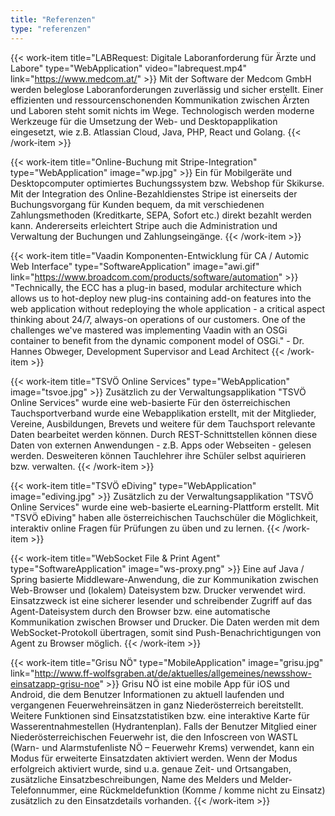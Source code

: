 ```yaml
---
title: "Referenzen"
type: "referenzen"
---
```


{{< work-item title="LABRequest: Digitale Laboranforderung für Ärzte und Labore" type="WebApplication" video="labrequest.mp4" link="https://www.medcom.at/" >}}
Mit der Software der Medcom GmbH werden beleglose Laboranforderungen zuverlässig und sicher erstellt.
Einer effizienten und ressourcenschonenden Kommunikation zwischen Ärzten und Laboren steht somit
nichts im Wege. Technologisch werden moderne Werkzeuge für die Umsetzung der Web- und Desktopapplikation
eingesetzt, wie z.B. Atlassian Cloud, Java, PHP, React und Golang.
{{< /work-item >}}

{{< work-item title="Online-Buchung mit Stripe-Integration" type="WebApplication" image="wp.jpg" >}}
Ein für Mobilgeräte und Desktopcomputer optimiertes Buchungssystem bzw. Webshop für Skikurse.
Mit der Integration des Online-Bezahldienstes Stripe ist einerseits der Buchungsvorgang für Kunden
bequem, da mit verschiedenen Zahlungsmethoden (Kreditkarte, SEPA, Sofort etc.) direkt bezahlt werden kann.
Andererseits erleichtert Stripe auch die Administration und Verwaltung der Buchungen und Zahlungseingänge.
{{< /work-item >}}

{{< work-item title="Vaadin Komponenten-Entwicklung für CA / Automic Web Interface" type="SoftwareApplication" image="awi.gif" link="https://www.broadcom.com/products/software/automation" >}}
"Technically, the ECC has a plug-in based, modular architecture which allows us to hot-deploy
new plug-ins containing add-on features into the web application without redeploying the whole
application - a critical aspect thinking about 24/7, always-on operations of our customers.
One of the challenges we've mastered was implementing Vaadin with an OSGi container to
benefit from the dynamic component model of OSGi." - Dr. Hannes Obweger, Development Supervisor and Lead Architect
{{< /work-item >}}

{{< work-item title="TSVÖ Online Services" type="WebApplication" image="tsvoe.jpg" >}}
Zusätzlich zu der Verwaltungsapplikation "TSVÖ Online Services" wurde eine web-basierte
Für den österreichischen Tauchsportverband wurde eine Webapplikation erstellt, mit der Mitglieder,
Vereine, Ausbildungen, Brevets und weitere für dem Tauchsport relevante Daten bearbeitet werden können.
Durch REST-Schnittstellen können diese Daten von externen Anwendungen - z.B. Apps oder Webseiten - gelesen
werden. Desweiteren können Tauchlehrer ihre Schüler selbst aquirieren bzw. verwalten.
{{< /work-item >}}

{{< work-item title="TSVÖ eDiving" type="WebApplication" image="ediving.jpg" >}}
Zusätzlich zu der Verwaltungsapplikation "TSVÖ Online Services" wurde eine web-basierte
eLearning-Plattform erstellt. Mit "TSVÖ eDiving" haben alle österreichischen Tauchschüler
die Möglichkeit, interaktiv online Fragen für Prüfungen zu üben und zu lernen.
{{< /work-item >}}

{{< work-item title="WebSocket File & Print Agent" type="SoftwareApplication" image="ws-proxy.png" >}}
Eine auf Java / Spring basierte Middleware-Anwendung, die zur Kommunikation zwischen Web-Browser und
(lokalem) Dateisystem bzw. Drucker verwendet wird. Einsatzzweck ist eine sicherer lesender und schreibender
Zugriff auf das Agent-Dateisystem durch den Browser bzw. eine automatische Kommunikation zwischen Browser
und Drucker. Die Daten werden mit dem WebSocket-Protokoll übertragen, somit sind Push-Benachrichtigungen von Agent
zu Browser möglich.
{{< /work-item >}}

{{< work-item title="Grisu NÖ" type="MobileApplication" image="grisu.jpg" link="http://www.ff-wolfsgraben.at/de/aktuelles/allgemeines/newsshow-einsatzapp-grisu-noe" >}}
Grisu NÖ ist eine mobile App für iOS und Android, die dem Benutzer Informationen zu aktuell laufenden
und vergangenen Feuerwehreinsätzen in ganz Niederösterreich bereitstellt. Weitere Funktionen sind
Einsatzstatistiken bzw. eine interaktive Karte für Wasserentnahmestellen (Hydrantenplan). Falls der
Benutzer Mitglied einer Niederösterreichischen Feuerwehr ist, die den Infoscreen von WASTL
(Warn- und Alarmstufenliste NÖ – Feuerwehr Krems) verwendet, kann ein Modus für erweiterte Einsatzdaten
aktiviert werden. Wenn der Modus erfolgreich aktiviert wurde, sind u.a. genaue Zeit- und Ortsangaben,
zusätzliche Einsatzbeschreibungen, Name des Melders und Melder-Telefonnummer, eine Rückmeldefunktion
(Komme / komme nicht zu Einsatz) zusätzlich zu den Einsatzdetails vorhanden.
{{< /work-item >}}
